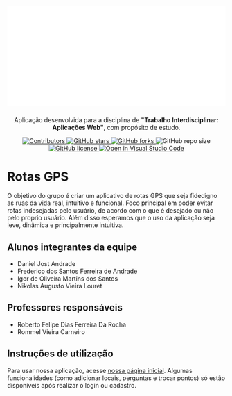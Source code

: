 <h1 align="center">
  <img alt="Logo Klug" title="Klug" src="./Documentacao/svg/Logo-Klug-3-branco.svg"/>
</h1>

<p align="center">Aplicação desenvolvida para a disciplina de <strong>"Trabalho Interdisciplinar: Aplicações Web"</strong>, com propósito de estudo.</p>

<p align="center">
  <a href="https://github.com/ICEI-PUC-Minas-PPLES-TI/PLF-ES-2021-2-TI1-7924100-rotas-gps-1/graphs/contributors">
    <img src="https://img.shields.io/github/contributors/ICEI-PUC-Minas-PPLES-TI/PLF-ES-2021-2-TI1-7924100-rotas-gps-1" alt="Contributors">
  </a>

  <a href="https://github.com/ICEI-PUC-Minas-PPLES-TI/PLF-ES-2021-2-TI1-7924100-rotas-gps-1/stargazers">
    <img alt="GitHub stars" src="https://img.shields.io/github/stars/ICEI-PUC-Minas-PPLES-TI/PLF-ES-2021-2-TI1-7924100-rotas-gps-1">
  </a>

  <a href="https://github.com/ICEI-PUC-Minas-PPLES-TI/PLF-ES-2021-2-TI1-7924100-rotas-gps-1//network">
    <img alt="GitHub forks" src="https://img.shields.io/github/forks/ICEI-PUC-Minas-PPLES-TI/PLF-ES-2021-2-TI1-7924100-rotas-gps-1">
  </a>

  <img alt="GitHub repo size" src="https://img.shields.io/github/repo-size/ICEI-PUC-Minas-PPLES-TI/PLF-ES-2021-2-TI1-7924100-rotas-gps-1">

  <a href="https://github.com/igormartins4/clone-vercel-homepage/blob/main/LICENSE">
    <img src="https://img.shields.io/github/license/ICEI-PUC-Minas-PPLES-TI/PLF-ES-2021-2-TI1-7924100-rotas-gps-1" alt="GitHub license" >
  </a>

  <a href="https://classroom.github.com/online_ide?assignment_repo_id=453591&assignment_repo_type=GroupAssignmentRepo">
    <img src="https://classroom.github.com/assets/open-in-vscode-f059dc9a6f8d3a56e377f745f24479a46679e63a5d9fe6f495e02850cd0d8118.svg"
    alt="Open in Visual Studio Code" >
  </a>
</p>

# Rotas GPS

O objetivo do grupo é criar um aplicativo de rotas GPS que seja fidedigno as ruas da vida real, intuitivo e funcional. Foco principal em poder evitar rotas indesejadas pelo usuário, de acordo com o que é desejado ou não pelo proprio usuário. Além disso esperamos que o uso da aplicação seja leve, dinâmica e principalmente intuitiva.

## Alunos integrantes da equipe

- Daniel Jost Andrade
- Frederico dos Santos Ferreira de Andrade
- Igor de Oliveira Martins dos Santos
- Nikolas Augusto Vieira Louret

## Professores responsáveis

- Roberto Felipe Dias Ferreira Da Rocha
- Rommel Vieira Carneiro

## Instruções de utilização

Para usar nossa aplicação, acesse [nossa página inicial](https://icei-puc-minas-pples-ti.github.io/PLF-ES-2021-2-TI1-7924100-rotas-gps-1/Codigo/rotas/rotas.html). Algumas funcionalidades (como adicionar locais, perguntas e trocar pontos) só estão disponíveis após realizar o login ou cadastro.